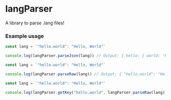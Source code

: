# langParser
A library to parse .lang files!

### Example usage

```js
const lang = `"hello.world": "Hello, World"`

console.log(langParser.parseJson(lang)) // Output: { hello: { world: 'Hello, World' } }
```

```js
const lang = `"hello.world": "Hello, World"`

console.log(langParser.parseRaw(lang)) // Output: { "hello.world": "Hello, World" }
```

```js
const lang = `"hello.world": "Hello, World"`

console.log(langParser.getKey("hello.world", langParser.parseRaw(lang))) // Output: Hello, World
```